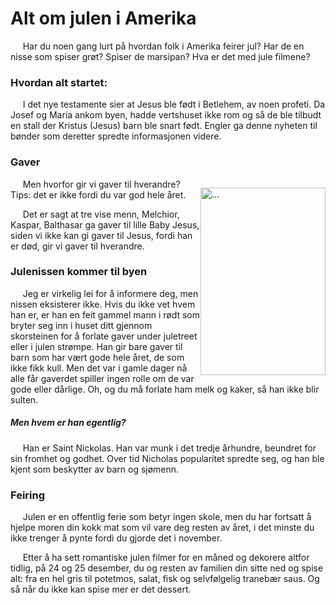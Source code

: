 # Alt om julen i Amerika

&nbsp; &nbsp; &nbsp;Har du noen gang lurt på hvordan folk i Amerika feirer jul? Har de en nisse som spiser grøt? Spiser de marsipan? Hva er det med jule filmene?

### Hvordan alt startet:

&nbsp; &nbsp; &nbsp;I det nye testamente sier at Jesus ble født i Betlehem, av noen profeti. Da Josef og Maria ankom byen, hadde vertshuset ikke rom og så de ble tilbudt en stall der Kristus (Jesus) barn ble snart født. Engler ga denne nyheten til bønder som deretter spredte informasjonen videre.

### Gaver

<p style='float:right'><img src='https://i.pinimg.com/originals/95/4d/49/954d49b305b9344d69f0bcb341f0e698.png' height='300px' width='200px' alt='...'></p>
                    
&nbsp; &nbsp; &nbsp;Men hvorfor gir vi gaver til hverandre? Tips: det er ikke fordi du var god hele året.

&nbsp; &nbsp; &nbsp;Det er sagt at tre vise menn, Melchior, Kaspar, Balthasar ga gaver til lille Baby Jesus, siden vi ikke kan gi gaver til Jesus, fordi han er død, gir vi gaver til hverandre.

### Julenissen kommer til byen

&nbsp; &nbsp; &nbsp;Jeg er virkelig lei for å informere deg, men nissen eksisterer ikke. Hvis du ikke vet hvem han er, er han en feit gammel mann i rødt som bryter seg inn i huset ditt gjennom skorsteinen for å forlate gaver under juletreet eller i julen strømpe. Han gir bare gaver til barn som har vært gode hele året, de som ikke fikk kull. Men det var i gamle dager nå alle får gaverdet spiller ingen rolle om de var gode eller dårlige. Oh, og du må forlate ham melk og kaker, så han ikke blir sulten.

##### Men hvem er han egentlig?

&nbsp; &nbsp; &nbsp;Han er Saint Nickolas. Han var munk i det tredje århundre, beundret for sin fromhet og godhet. Over tid Nicholas popularitet spredte seg, og han ble kjent som beskytter av barn og sjømenn.

### Feiring

&nbsp; &nbsp; &nbsp;Julen er en offentlig ferie som betyr ingen skole, men du har fortsatt å hjelpe moren din kokk mat som vil vare deg resten av året, i det minste du ikke trenger å pynte fordi du gjorde det i november.

&nbsp; &nbsp; &nbsp;Etter å ha sett romantiske julen filmer for en måned og dekorere altfor tidlig, på 24 og 25 desember, du og resten av familien din sitte ned og spise alt: fra en hel gris til potetmos, salat, fisk og selvfølgelig tranebær saus. Og så når du ikke kan spise mer er det dessert.
